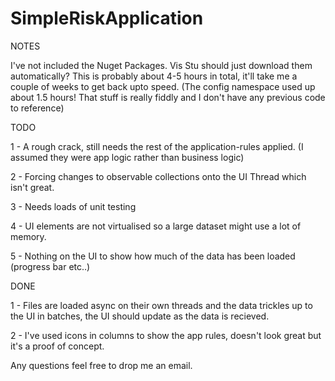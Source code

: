# SimpleRiskApplication

NOTES

I've not included the Nuget Packages. Vis Stu should just download them automatically?
This is probably about 4-5 hours in total, it'll take me a couple of weeks to get back upto speed. (The config namespace used up about 1.5 hours! That stuff is really fiddly and I don't have any previous code to reference)

TODO

1 - A rough crack, still needs the rest of the application-rules applied. (I assumed they were app logic rather than business logic)

2 - Forcing changes to observable collections onto the UI Thread which isn't great.

3 - Needs loads of unit testing

4 - UI elements are not virtualised so a large dataset might use a lot of memory.

5 - Nothing on the UI to show how much of the data has been loaded (progress bar etc..)

DONE

1 - Files are loaded async on their own threads and the data trickles up to the UI in batches, the UI should update as the data is recieved.

2 - I've used icons in columns to show the app rules, doesn't look great but it's a proof of concept.

Any questions feel free to drop me an email.
